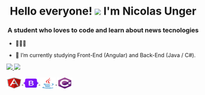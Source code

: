 <h1 align="center">Hello everyone! <img src="https://raw.githubusercontent.com/kaueMarques/kaueMarques/master/hi.gif" width="30px"> I'm Nicolas Unger</h1>
<h3 align="center">A student who loves to code and learn about news tecnologies</h3>

- 👨🏻‍💻

- 🌱 I’m currently studying Front-End (Angular) and Back-End (Java / C#).

 <div>
  <a href="https://github.com/nickunger99">
   <img height="150em" src="https://github-readme-stats.vercel.app/api?username=nickunger99&amp;show_icons=true&amp;theme=github_dark&amp;include_all_commits=true&amp;count_private=true" style="max-width: 100%;" height="160em">
  <img height="150em" src="https://github-readme-stats.vercel.app/api/top-langs/?username=nickunger99&layout=compact&langs_count=7&theme=github_dark"/> 
</div>
  <div style="display: inline_block"><br>
  <img align="center" alt="Angular" height="30" width="40" src="https://raw.githubusercontent.com/devicons/devicon/master/icons/angularjs/angularjs-original.svg">
  <img align="center" alt="Bootstrap" height="30" width="40" src="https://raw.githubusercontent.com/devicons/devicon/master/icons/bootstrap/bootstrap-original.svg">

  <img align="center" alt="Java" height="30" width="40" src="https://raw.githubusercontent.com/devicons/devicon/master/icons/java/java-original.svg">
  <img align="center" alt="CSharp" height="30" width="40" src="https://raw.githubusercontent.com/devicons/devicon/master/icons/csharp/csharp-original.svg">
</div>

 
